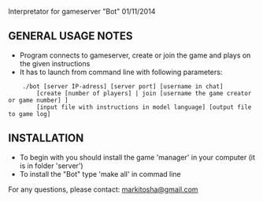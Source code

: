 Interpretator for gameserver "Bot" 01/11/2014

GENERAL USAGE NOTES
---------------------------------------------
- Program connects to gameserver, create or join the game and plays on the given instructions
- It has to launch from command line with following parameters:
```
	./bot [server IP-adress] [server port] [username in chat]
        [create [number of players] | join [username the game creator or game number] ]
        [input file with instructions in model language] [output file to game log]
```

INSTALLATION
---------------------------------------------
- To begin with you should install the game 'manager' in your computer (it is in folder 'server')
- To install the "Bot" type 'make all' in commad line

For any questions, please contact: markitosha@gmail.com